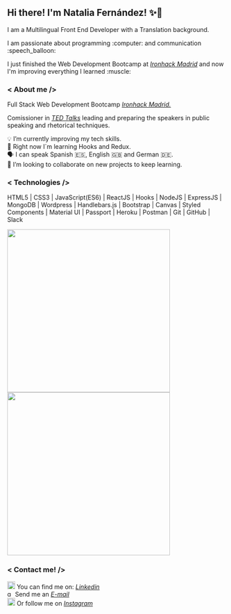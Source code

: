 ## Hi there! I'm Natalia Fernández! :sparkles::rose:

<p> I am a Multilingual Front End Developer with a Translation background.</p> 
<p> I am passionate about programming :computer:  and communication :speech_balloon:</p> 
<p> I just finished the Web Development Bootcamp at <i><a href="https://www.ironhack.com/es">Ironhack Madrid</a></i> and now I'm improving everything I learned :muscle: </p>
 
 ### < About me />
 
 <p>Full Stack Web Development Bootcamp <i><a href="https://www.ironhack.com/es">Ironhack Madrid.</a></i> </p> 
 <p> Comissioner in <i><a href="https://www.ted.com/">TED Talks</a></i> leading and preparing the speakers in public speaking and rhetorical techniques.</p> 
 
:bulb: I’m currently improving my tech skills. </br>
🌱 Right now I´m learning Hooks and Redux. </br>
🗣 I can speak Spanish :es:, English :gb: and German :de:. </br>
👯 I’m looking to collaborate on new projects to keep learning.

### < Technologies />

HTML5 | CSS3 | JavaScript(ES6) | ReactJS | Hooks | NodeJS | ExpressJS | MongoDB | Wordpress | Handlebars.js | Bootstrap | Canvas | Styled Components | Material UI | Passport | Heroku | Postman | Git | GitHub | Slack 

<a href="https://github.com/nataliafndz26">
  <img align="center" width="375" src="https://github-readme-stats.vercel.app/api?username=nataliafndz26&show_icons=true&theme=nightowl" />
</a>
<a href="https://github.com/nataliafndz26?tab=repositories">
  <img align="center" width="375" src="https://github-readme-stats.vercel.app/api/top-langs/?username=nataliafndz26&layout=compact&theme=nightowl" />
</a>

### < Contact me! />

<img src='https://img2.freepng.es/20180320/uaw/kisspng-linkedin-logo-clip-art-linkedin-icons-no-attribution-5ab1767fdc0a03.3958049615215796479013.jpg' alt='linkedin' height='18'> You can find me on: <i><a href="https://www.linkedin.com/in/natalia-fernández-peña/">Linkedin</a></i> </br>
<img src='https://upload.wikimedia.org/wikipedia/commons/thumb/7/7e/Gmail_icon_%282020%29.svg/1280px-Gmail_icon_%282020%29.svg.png' alt='gmail' height='14'>  Send me an <i><a href = "mailto: nataliafernandezpena@gmail.com">E-mail</a></i> <br />
<img src='https://upload.wikimedia.org/wikipedia/commons/thumb/5/58/Instagram-Icon.png/1025px-Instagram-Icon.png' alt='instagram' height='18'> Or follow me on <i><a href="https://www.instagram.com/nataliafndz26/">Instagram</a></i> 




<!--
**nataliafndz26/nataliafndz26** is a ✨ _special_ ✨ repository because its `README.md` (this file) appears on your GitHub profile.

Here are some ideas to get you started:

- 🔭 I’m currently working on ...
- 🌱 I’m currently learning ...
- 👯 I’m looking to collaborate on ...
- 🤔 I’m looking for help with ...
- 💬 Ask me about ...
- 📫 How to reach me: ...
- 😄 Pronouns: ...
- ⚡ Fun fact: ...
-->
